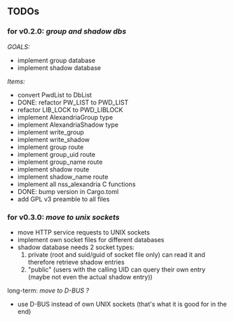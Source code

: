 ## TODOs

### for v0.2.0: *group and shadow dbs*
*GOALS:*
- implement group database
- implement shadow database

*Items:*
- convert PwdList to DbList<T>
- DONE: refactor PW_LIST to PWD_LIST
- refactor LIB_LOCK to PWD_LIBLOCK
- implement AlexandriaGroup type
- implement AlexandriaShadow type
- implement write_group
- implement write_shadow
- implement group route
- implement group_uid route
- implement group_name route
- implement shadow route
- implement shadow_name route
- implement all nss_alexandria C functions
- DONE: bump version in Cargo.toml
- add GPL v3 preamble to all files

### for v0.3.0: *move to unix sockets*
- move HTTP service requests to UNIX sockets
- implement own socket files for different databases
- shadow database needs 2 socket types:
  1. private (root and suid/guid of socket file only) can read it and therefore retrieve shadow entries
  2. "public" (users with the calling UID can query their own entry (maybe not even the actual shadow entry))

long-term: *move to D-BUS ?*
- use D-BUS instead of own UNIX sockets (that's what it is good for in the end)
